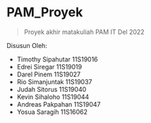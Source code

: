 # PAM_Proyek
> Proyek akhir matakuliah PAM IT Del 2022
>
Disusun Oleh:
- Timothy Sipahutar 11S19016
- Edrei Siregar 11S19019
- Darel Pinem 11S19027
- Rio Simanjuntak 11S19037
- Judah Sitorus 11S19040
- Kevin Sihaloho 11S19044
- Andreas Pakpahan 11S19047
- Yosua Saragih 11S16062 
